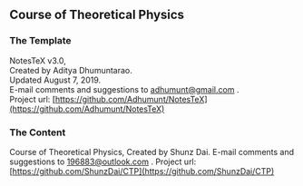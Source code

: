 ## Course of Theoretical Physics

### The Template
NotesTeX v3.0,  
Created by Aditya Dhumuntarao.   
Updated August 7, 2019.  
E-mail comments and suggestions to adhumunt@gmail.com .  
Project url: [https://github.com/Adhumunt/NotesTeX](https://github.com/Adhumunt/NotesTeX)

### The Content
Course of Theoretical Physics,
Created by Shunz Dai.
E-mail comments and suggestions to 196883@outlook.com . 
Project url: [https://github.com/ShunzDai/CTP](https://github.com/ShunzDai/CTP) 